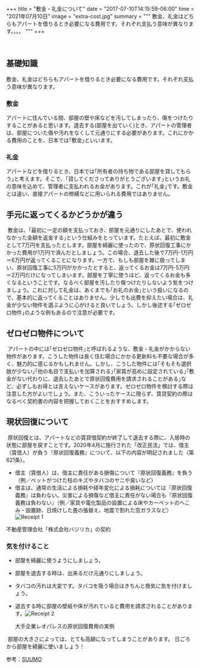 +++
title = "敷金・礼金について​"
date = "2017-07-10T14:15:59-06:00"
time = "2021年07月10日"
image = "extra-cost.jpg"
summary = """
敷金、礼金はどちらもアパートを借りるとき必要になる費用です。それぞれ支払う意味が異なります。。。。
"""
+++

​
## 基礎知識
​
敷金、礼金はどちらもアパートを借りるとき必要になる費用です。それぞれ支払う意味が異なります。
​
### 敷金
​
アパートに住んでいる間、部屋の壁や床などを汚してしまったり、傷をつけたりすることがあると思います。退去する(部屋を出ていく)とき、アパートの管理者は、部屋についた傷や汚れをなくして元通りにする必要があります。これにかかる費用のことを、日本では｢敷金｣といいます。
​
### 礼金
​
アパートなどを借りるとき、日本では｢所有者の持ち物である部屋を貸してもらう｣と考えます。そこで、｢貸してくださってありがとうございます｣というお礼の意味を込めて、管理者に支払われるお金があります。これが｢礼金｣です。敷金とは違い、直接アパートの修繕などに用いられる費用ではありません。
​
​
## 手元に返ってくるかどうかが違う
​
​	敷金は、｢最初に一定の額を支払っておき、部屋を元通りにしたあとで、使われなかった金額を返金する｣という仕組みをとっています。たとえば、最初に敷金として7万円を支払ったとします。部屋を綺麗に使ったので、原状回復工事にかかった費用が1万円で済んだとしましょう。この場合、退去した後で7万円-1万円＝6万円が返ってくることになります。一方で、もしも部屋を雑に扱ってしまい、原状回復工事に5万円がかかったとすると、返ってくるお金は7万円-5万円＝2万円だけになってしまいます。部屋を丁寧に使うほど、返ってくるお金も多くなるということです。なるべく部屋を汚したり傷つけたりしないよう気をつけましょう。
​
​	これに対して礼金は、あくまでも｢お礼のお金｣という扱いになるので、基本的に返ってくることはありません。少しでも出費を抑えたい場合は、礼金が少ない物件を選ぶように心がけると良いでしょう。しかし後述する｢ゼロゼロ物件｣のような例もあるので注意が必要です。
​
## ゼロゼロ物件について
​
​	アパートの中には｢ゼロゼロ物件｣と呼ばれるような、敷金・礼金がかからない物件があります。こうした物件は長く住む場合にかかる更新料も不要な場合が多く、魅力的に感じるかもしれません。
​
​	しかし、こうした物件には｢そもそも選択肢が少ない｣｢他の名目で支払いを加算される｣｢家賃が高めに設定されている｣｢敷金がない代わりに、退去したあとで原状回復費用を請求されることがある｣など、必ずしもお得とは言えないケースがあります。ゼロゼロ物件を検討する際は注意した方がよいでしょう。また、こういったケースに限らず、賃貸契約の際はなるべく契約書の内容を把握しておくことをおすすめします。
​
​
​
## 現状回復について
​
​	原状回復とは、アパートなどの賃貸借契約が終了して退去する際に、入居時の状態に部屋を戻すことです。2020年4月に施行された「改正民法」では、借主（賃借人）が負う『原状回復義務』について、以下の内容が明記されました（第621条）。
​
- 借主（賃借人）は、借主に責任がある損傷について『原状回復義務』を負う（例／ペットがつけた柱のキズやタバコのヤニや臭いなど）
- 借主は、通常の生活による損耗や経年変化による損耗については『原状回復義務』は負わない。災害による損傷など借主に責任がない場合も『原状回復義務は負わない』（例／家具や電化製品の設置による床やカーペットのへこみ・設置跡、日焼けした畳の張替え、地震で割れた窓ガラスなど）
​
![Receipt 1](/images/receipt-1.png)
​

不動産管理会社「株式会社バジリカ」の契約
​
​
​
### 気を付けること
- 部屋を綺麗に使うようにしましょう。
​
- 部屋を退去する時は、出来るだけ元通りにしましょう。
​
- タバコの汚れは大変です。タバコを吸う場合はきちんと換気に気を付けましょう。
​
- 退去する時に部屋の壁紙や床が汚れていると費用を請求されることがあります。
​
  ![Receipt 2](/images/receipt-2.png)
​

  大手企業レオパレスの原状回復費用の実例
​
  
​
  部屋の大きさによっては、とても高額になってしまうことがあります。
​
  日ごろから部屋を綺麗に使いましょう！
  
  
  
  参考：[SUUMO](https://suumo.jp/yougo/k/gennjoukaifuku/)
  
  

